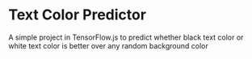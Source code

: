 # Text Color Predictor

A simple project in TensorFlow.js to predict whether black text color or white text color is better over any random background color
